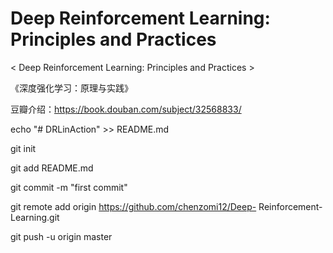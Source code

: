 # Deep Reinforcement Learning: Principles and Practices


< Deep Reinforcement Learning: Principles and Practices >

《深度强化学习：原理与实践》

豆瓣介绍：https://book.douban.com/subject/32568833/

echo "# DRLinAction" >> README.md

git init

git add README.md

git commit -m "first commit"

git remote add origin https://github.com/chenzomi12/Deep-
Reinforcement-Learning.git

git push -u origin master